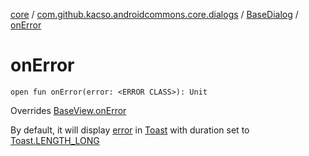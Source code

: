 [core](../../index.md) / [com.github.kacso.androidcommons.core.dialogs](../index.md) / [BaseDialog](index.md) / [onError](.)

# onError

`open fun onError(error: <ERROR CLASS>): Unit`

Overrides [BaseView.onError](../../com.github.kacso.androidcommons.core.views/-base-view/on-error.md)

By default, it will display [error](on-error.md#com.github.kacso.androidcommons.core.dialogs.BaseDialog$onError()/error) in [Toast](#) with duration set to [Toast.LENGTH_LONG](#)

